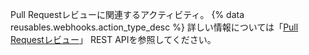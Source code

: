 Pull Requestレビューに関連するアクティビティ。 {% data reusables.webhooks.action_type_desc %} 詳しい情報については「[Pull Requestレビュー](/rest/reference/pulls#reviews)」 REST APIを参照してください。

